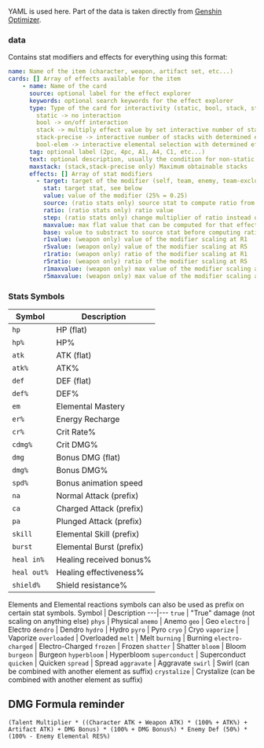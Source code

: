 YAML is used here.
Part of the data is taken directly from [Genshin Optimizer](https://github.com/frzyc/genshin-optimizer).

### data
Contains stat modifiers and effects for everything using this format:
```yml
name: Name of the item (character, weapon, artifact set, etc...)
cards: [] Array of effects available for the item
    - name: Name of the card
      source: optional label for the effect explorer
      keywords: optional search keywords for the effect explorer
      type: Type of the card for interactivity (static, bool, stack, stack-precise, bool-elem)
        static -> no interaction
        bool -> on/off interaction
        stack -> multiply effect value by set interactive number of stacks
        stack-precise -> interactive number of stacks with determined effects
        bool-elem -> interactive elemental selection with determined effects
      tag: optional label (2pc, 4pc, A1, A4, C1, etc...)
      text: optional description, usually the condition for non-static type cards.
      maxstack: (stack,stack-precise only) Maximum obtainable stacks
      effects: [] Array of stat modifiers
        - target: target of the modifier (self, team, enemy, team-exclusive)
          stat: target stat, see below
          value: value of the modifier (25% = 0.25)
          source: (ratio stats only) source stat to compute ratio from
          ratio: (ratio stats only) ratio value
          step: (ratio stats only) change multiplier of ratio instead of 1 (e.g. every 1000 hp)
          maxvalue: max flat value that can be computed for that effect
          base: value to substract to source stat before computing ratio
          r1value: (weapon only) value of the modifier scaling at R1
          r5value: (weapon only) value of the modifier scaling at R5
          r1ratio: (weapon only) ratio of the modifier scaling at R1
          r5ratio: (weapon only) ratio of the modifier scaling at R5
          r1maxvalue: (weapon only) max value of the modifier scaling at R1
          r5maxvalue: (weapon only) max value of the modifier scaling at R5
```

### Stats Symbols
Symbol | Description
---|---
`hp` | HP (flat)
`hp%` | HP%
`atk` | ATK (flat)
`atk%` | ATK%
`def` | DEF (flat)
`def%` | DEF%
`em` | Elemental Mastery
`er%` | Energy Recharge
`cr%` | Crit Rate%
`cdmg%` | Crit DMG%
`dmg` | Bonus DMG (flat)
`dmg%` | Bonus DMG%
`spd%` | Bonus animation speed
`na` | Normal Attack (prefix)
`ca` | Charged Attack (prefix)
`pa` | Plunged Attack (prefix)
`skill` | Elemental Skill (prefix)
`burst` | Elemental Burst (prefix)
`heal in%` | Healing received bonus%
`heal out%` | Healing effectiveness%
`shield%` | Shield resistance%

Elements and Elemental reactions symbols can also be used as prefix on certain stat symbols.
Symbol | Description
---|---
`true` | "True" damage (not scaling on anything else)
`phys` | Physical
`anemo` | Anemo
`geo` | Geo
`electro` | Electro
`dendro` | Dendro
`hydro` | Hydro
`pyro` | Pyro
`cryo` | Cryo
`vaporize` | Vaporize
`overloaded` | Overloaded
`melt` | Melt
`burning` | Burning
`electro-charged` | Electro-Charged
`frozen` | Frozen
`shatter` | Shatter
`bloom` | Bloom
`burgeon` | Burgeon
`hyperbloom` | Hyperbloom
`superconduct` | Superconduct
`quicken` | Quicken
`spread` | Spread
`aggravate` | Aggravate
`swirl` | Swirl (can be combined with another element as suffix)
`crystalize` | Crystalize (can be combined with another element as suffix)

## DMG Formula reminder
```
(Talent Multiplier * ((Character ATK + Weapon ATK) * (100% + ATK%) + Artifact ATK) + DMG Bonus) * (100% + DMG Bonus%) * Enemy Def (50%) * (100% - Enemy Elemental RES%)

```